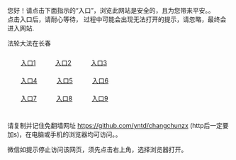 您好！请点击下面指示的“入口”，浏览此网站是安全的，且为您带来平安。。 <br/>
点击入口后，请耐心等待， 过程中可能会出现无法打开的提示，请忽略，最终会进入网站. </br>

法轮大法在长春<br/>
<div style="padding:10px"><a style="margin:20px" target="_blank" href="https://d1wk2udl53nk8g.cloudfront.net/2Qpsp?vlwvhbe" id="ccLink1" rel="nofollow">入口1</a> <a target="_blank" style="margin:20px" href="https://d2sbgsf3kgnw40.cloudfront.net/2Qpsp?lfrlwgs" id="ccLink2" rel="nofollow">入口2</a> <a style="margin:20px" target="_blank" href="https://d3utgkjon1kgc6.cloudfront.net/2Qpsp?onibe" id="ccLink3" rel="nofollow">入口3</a></div>

<div style="padding:10px" ><a style="margin:20px" target="_blank" href="https://d1wk2udl53nk8g.cloudfront.net/2Qpsp?vlwvhbe" id="ccLink4" rel="nofollow">入口4</a> <a style="margin:20px" href="https://d2sbgsf3kgnw40.cloudfront.net/2Qpsp?lfrlwgs" target="_blank" id="ccLink5" rel="nofollow">入口5</a> <a style="margin:20px" href="https://d3utgkjon1kgc6.cloudfront.net/2Qpsp?onibe" target="_blank" id="ccLink6" rel="nofollow">入口6</a></div>

<div style="padding:10px"><a style="margin:20px" target="_blank" href="https://d1wk2udl53nk8g.cloudfront.net/2Qpsp?vlwvhbe" id="ccLink7" rel="nofollow">入口7</a> <a style="margin:20px" href="https://d2sbgsf3kgnw40.cloudfront.net/2Qpsp?lfrlwgs" target="_blank" id="ccLink8" rel="nofollow">入口8</a> <a style="margin:20px" target="_blank" href="https://d3utgkjon1kgc6.cloudfront.net/2Qpsp?onibe" id="ccLink9" rel="nofollow">入口9</a></div>

<br/>



请复制并记住免翻墙网址 https://github.com/yntd/changchunzx (http后一定要加s)，在电脑或手机的浏览器均可访问。。<br/>

微信如提示停止访问该网页，须先点击右上角，选择浏览器打开。
